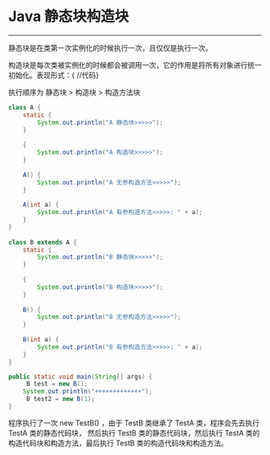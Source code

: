 # Java 静态块构造块

---

静态块是在类第一次实例化的时候执行一次，且仅仅是执行一次。

构造块是每次类被实例化的时候都会被调用一次，它的作用是将所有对象进行统一初始化。表现形式：{ //代码}

执行顺序为 静态块 > 构造块 > 构造方法块 


```java
class A {  
    static {  
        System.out.println("A 静态块>>>>>");  
    }  
  
    {  
        System.out.println("A 构造块>>>>>");  
    }  
  
    A() {  
        System.out.println("A 无参构造方法>>>>>");  
    }  
  
    A(int a) {  
        System.out.println("A 有参构造方法>>>>>: " + a);  
    }  
}  
  
class B extends A {  
    static {  
        System.out.println("B 静态块>>>>>");  
    }  
  
    {  
        System.out.println("B 构造块>>>>>");  
    }  
  
    B() {  
        System.out.println("B 无参构造方法>>>>>");  
    }  
  
    B(int a) {  
        System.out.println("B 有参构造方法>>>>>: " + a);  
    }  
}

public static void main(String[] args) {  
     B test = new B();  
    System.out.println("+++++++++++++");  
     B test2 = new B(1);  
}
```

 程序执行了一次 new TestB() ，由于 TestB 类继承了 TestA 类，程序会先去执行 TestA 类的静态代码块， 然后执行 TestB 类的静态代码块，然后执行 TestA 类的构造代码块和构造方法，最后执行 TestB 类的构造代码块和构造方法。  